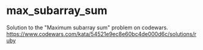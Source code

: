 # max_subarray_sum

Solution to the "Maximum subarray sum" problem on codewars. https://www.codewars.com/kata/54521e9ec8e60bc4de000d6c/solutions/ruby
